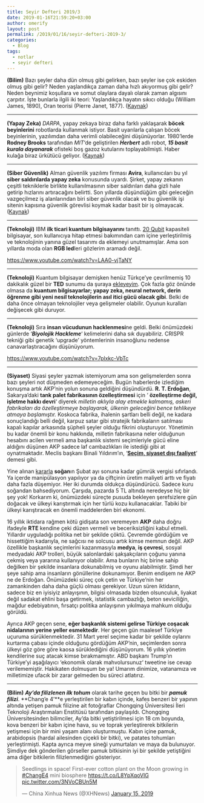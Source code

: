 ```yaml
---
title: Seyir Defteri 2019/3
date: 2019-01-16T21:59:20+03:00
author: omerify
layout: post
permalink: /2019/01/16/seyir-defteri-2019-3/
categories:
  - Blog
tags:
  - notlar
  - seyir defteri
---
```


**(Bilim)** Bazı şeyler daha dün olmuş gibi gelirken, bazı şeyler ise çok eskiden olmuş gibi gelir? Neden yaşlandıkça zaman daha hızlı akıyormuş gibi gelir? Neden beynimiz koşullara ve somut olaylara dayalı olarak zaman algısını çarpıtır. İşte bunlarla ilgili iki teori: Yaşlandıkça hayatın sıkıcı olduğu (William James, 1890), Oran teorisi (Pierre Janet, 1877). (<a href="http://okyanusum.com/makale/zaman-nasil-oluyor-da-ucup-gidiyor/" target="_blank" rel="noreferrer noopener nofollow">Kaynak</a>)

<hr />

**(Yapay Zeka)** _DARPA_, yapay zekaya biraz daha farklı yaklaşarak **böcek beyinlerini** robotlarda kullanmak istiyor. Basit uyarılarla çalışan böcek beyinlerinin, yazılımdan daha verimli olabileceğini düşünüyorlar. 1980’lerde **Rodney Brooks** tarafından _MIT_‘de geliştirilen **_Herbert_** adlı robot, **_15 basit kurala dayanarak_** ofisteki boş gazoz kutularını toplayabilmişti. Haber kulağa biraz ürkütücü geliyor. (<a href="https://www.popularmechanics.com/technology/robots/a25849798/darpa-insect-brain-ai-machine-learning/" target="_blank" rel="noreferrer noopener nofollow">Kaynak</a>)

<hr />

**(Siber Güvenlik)** Alman güvenlik yazılımı firması **Avira**, kullanıcıları bu yıl **siber saldırılarda yapay zeka** konusunda uyardı. Şirket, yapay zekanın çeşitli tekniklerle birlikte kullanılmasının siber saldırıları daha gizli hale getirip hızlarını artıracağını belirtti. Son yıllarda düşündüğüm gibi geleceğin vazgeçilmez iş alanlarından biri siber güvenlik olacak ve bu güvenlik işi sitenin kapısına güvenlik görevlisi koymak kadar basit bir iş olmayacak. (<a href="https://sputniknews.com/science/201901121071411699-cybersecurity-forecast-ai/" target="_blank" rel="noreferrer noopener nofollow">Kaynak</a>)

<hr />

**(Teknoloji)** IBM **ilk ticari kuantum bilgisayarını** tanıttı. <a href="https://tr.wikipedia.org/wiki/Qubit" target="_blank" rel="noreferrer noopener nofollow">20 Qubit</a> kapasiteli bilgisayar, son kullanıcıya hitap etmesi bakımından cam içine yerleştirilmiş ve teknolojinin yanına güzel tasarımı da eklemeyi unutmamışlar. Ama son yıllarda moda olan **RGB led**leri gözlerim aramadı değil.

https://www.youtube.com/watch?v=LAA0-vjTaNY

<hr />

**(Teknoloji)** Kuantum bilgisayar demişken henüz Türkçe’ye çevrilmemiş 10 dakikalık güzel bir **TED** sunumu da şuraya [ekleyeyim](https://www.ted.com/talks/shohini_ghose_a_beginner_s_guide_to_quantum_computing). Çok fazla göz önünde olmasa da **kuantum bilgisayarlar; yapay zeka, neural network, derin öğrenme gibi yeni nesil teknolojilerin asıl itici gücü olacak gibi**. Belki de daha önce olmayan teknolojiler veya gelişmeler olabilir. Oyunun kuralları değişecek gibi duruyor.

<hr />

**(Teknoloji)** Sıra **insan vücudunun hacklenmesi**ne geldi. Belki önümüzdeki günlerde ‘**_Biyolojik Hackleme_**‘ kelimelerini daha sık duyabiliriz. CRISPR tekniği gibi genetik ‘upgrade’ yöntemlerinin insanoğlunu nedense canavarlaştıracağını düşünüyorum.

https://www.youtube.com/watch?v=7plxkc-VbTc

<hr />

**(Siyaset)** Siyasi şeyler yazmak istemiyorum ama son gelişmelerden sonra bazı şeyleri not düşmeden edemeyeceğim. Bugün haberlerde izlediğim konuşma artık AKP’nin yolun sonuna geldiğini düşündürdü. **R. T. Erdoğan**, Sakarya’daki **tank palet fabrikasının özelleştirmesi** için ‘ **özelleştirme değil, işletme hakkı devri**‘ diyerek _milletin aklıyla alay etmekle kalmamış, askeri fabrikaları da özelleştirmeye başlayarak, ülkenin geleceğini bence tehlikeye atmaya başlamıştır._ Koskoca fabrika, ihalenin şartları belli değil, ne kadara sonuçlandığı belli değil, karpuz satar gibi stratejik fabrikaların satılması kapalı kapılar arkasında şüpheli şeyler olduğu fikrini oluşturuyor. Yönetimin bu kadar önemli bir konu hakkında, milletin fabrikasına neler olduğunun hesabını acilen vermeli ama başkanlık sistemi seçimleriyle gücü eline aldığını düşünen AKP sadece laf cambazlıkları ile istediği gibi at oynatmaktadır. Meclis başkanı Binali Yıldırım’ın, ‘<a href="https://www.bbc.com/turkce/haberler-turkiye-46820772" target="_blank" rel="noreferrer noopener nofollow"><strong>Seçim, siyaset dışı faaliyet</strong></a>‘ demesi gibi.

Yine alınan <a href="https://www.haberturk.com/kuru-soganda-gumruk-vergisi-subat-sonuna-kadar-sifirlandi-2292079-ekonomi" target="_blank" rel="noreferrer noopener nofollow">kararla</a> **soğan**ın Şubat ayı sonuna kadar gümrük vergisi sıfırlandı. Ya içerde manipülasyon yapılıyor ya da çiftçinin üretim maliyeti arttı ve fiyatı daha fazla düşemiyor. Her iki durumda oldukça düşündürücü. Sadece kuru soğandan bahsediyorum. Çarşıda, pazarda 5 TL altında neredeyse hiç bir şey yok! Korkarım ki, önümüzdeki süreçte pusuda bekleyen şerefsizlere gün doğacak ve ülkeyi karıştırmak için her türlü kozu kullanacaklar. Tabiki bir ülkeyi karıştıracak en önemli maddelerden biri ekonomi.

16 yıllık iktidara rağmen kötü gidişata son veremeyen **AKP** daha doğru ifadeyle **RTE** kendine çeki düzen vermeli ve beceriksizliğini kabul etmeli. Yıllardır uyguladığı politika net bir şekilde çöktü. Çevremde gördüğüm ve hissettiğim kadarıyla, ne sağcısı ne solcusu artık kimse memnun değil. AKP özellikle başkanlık seçimlerini kazanmasıyla **medya**, **iş çevresi**, sosyal medyadaki AKP trolleri, büyük salonlardaki şakşakçıların çoğunu yanına çekmiş veya yararına kullanıyor olabilir. Ama bunların hiç birine sahip değilken bir şekilde insanlara dokunabilmiş ve oyunu alabilmiştir. Şimdi her şeye sahip ama insanların gönüllerine dokunamıyor. Benim endişem ne AKP ne de Erdoğan. Önümüzdeki süreç çok çetin ve Türkiye’nin her zamankinden daha daha güçlü olması gerekiyor. Uzun süren iktidarın, sadece biz en iyisiyiz anlayışının, bilgisi olmasada bizden olsunculuk, liyakat değil sadakat ehlini başa getirmek, istatistik cambazlığı, beton seviciliğin, mağdur edebiyatının, fırsatçı politika anlayışının yıkılmaya mahkum olduğu görüldü.

Ayrıca AKP geçen sene, **eğer başkanlık sistemi gelirse Türkiye coşacak nidalarının yerine yeller esmektedir**. Her geçen gün maalesef Türkiye uçuruma sürüklenmektedir. 31 Mart yerel seçime kadar bir şekilde oylarını kurtarma çabası içinde olduğunu gördüğüm AKP’nin, seçimlerden sonra ülkeyi göz göre göre kaosa sürüklediğini düşünüyorum. 16 yıllık yönetim kendilerine suç atacak kimse bırakmamıştır. ABD başkanı Trump’ın Türkiye’yi aşağılayıcı ‘ekonomik olarak mahvolursunuz‘ tweetine ise cevap verilememiştir. Hakikaten dolmuşum be ya! Umarım dinimize, vatanamıza ve milletimize ufacık bir zarar gelmeden bu süreci atlatırız.

<hr />

**(Bilim)** **_Ay’da filizlenen ilk tohum_** olarak tarihe geçen bu bitki bir **_pamuk filizi_**. **Chang’e 4’**e yerleştirilen bir kabın içinde, kafes benzeri bir yapının altında yetişen pamuk filizine ait fotoğraflar Chongqing Üniversitesi İleri Teknoloji Araştırmaları Enstitüsü tarafından paylaşıldı. Chongqing Üniversitesinden bilimciler, Ay’da bitki yetiştirilmesi için 18 cm boyunda, kova benzeri bir kabın içine hava, su ve toprak yerleştirerek bitkilerin yetişmesi için bir mini yaşam alanı oluşturmuştu. Kabın içine pamuk, arabidopsis (hardal ailesinden çiçekli bir bitki), ve patates tohumları yerleştirmişti. Kapta ayrıca meyve sineği yumurtaları ve maya da bulunuyor. Şimdiye dek gönderilen görseller pamuk bitkisinin iyi bir şekilde yetiştiğini ama diğer bitkilerin filizlenmediğini gösteriyor.

 <blockquote class="twitter-tweet"><p lang="en" dir="ltr">Seedlings in space! First-ever cotton plant on the Moon growing in <a href="https://twitter.com/hashtag/ChangE4?src=hash&amp;ref_src=twsrc%5Etfw">#ChangE4</a> mini biosphere <a href="https://t.co/L8YpXqoVIG">https://t.co/L8YpXqoVIG</a> <a href="https://t.co/3NVoCBUn5M">pic.twitter.com/3NVoCBUn5M</a></p>&mdash; China Xinhua News (@XHNews) <a href="https://twitter.com/XHNews/status/1085055788635181056?ref_src=twsrc%5Etfw">January 15, 2019</a></blockquote> <script async src="https://platform.twitter.com/widgets.js" charset="utf-8"></script>